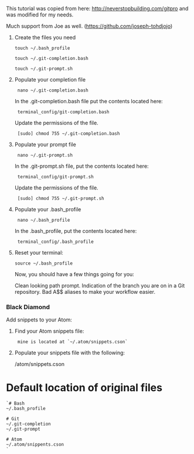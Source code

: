 This tutorial was copied from here: http://neverstopbuilding.com/gitpro and was modified for my needs.

Much support from Joe as well. (https://github.com/joseph-tohdjojo)


1. Create the files you need

	`touch ~/.bash_profile`

	`touch ~/.git-completion.bash`

	`touch ~/.git-prompt.sh`

2. Populate your completion file

		nano ~/.git-completion.bash

	In the .git-completion.bash file put the contents located here:

		terminal_config/git-completion.bash


	Update the permissions of the file.

		[sudo] chmod 755 ~/.git-completion.bash

3. Populate your prompt file

		nano ~/.git-prompt.sh

	In the .git-prompt.sh file, put the contents located here:

		terminal_config/git-prompt.sh

	Update the permissions of the file.

		[sudo] chmod 755 ~/.git-prompt.sh

4. Populate your .bash_profile

		nano ~/.bash_profile

	In the .bash_profile, put the contents located here:

		terminal_config/.bash_profile


5. Reset your terminal:

	`source ~/.bash_profile`

	Now, you should have a few things going for you:

	Clean looking path prompt.
	Indication of the branch you are on in a Git repository.
	Bad A$$ aliases to make your workflow easier.

### Black Diamond ###

Add snippets to your Atom:

1. Find your Atom snippets file:

		mine is located at `~/.atom/snippets.cson`

2. Populate your snippets file with the following:

	/atom/snippets.cson





# Default location of original files #

	`# Bash
	~/.bash_profile

	# Git
	~/.git-completion
	~/.git-prompt

	# Atom
	~/.atom/snippents.cson
	`
